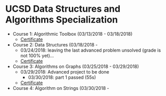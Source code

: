 # UCSD Data Structures and Algorithms Specialization
- Course 1: Algorithmic Toolbox (03/13/2018 - 03/18/2018)
    - [Certificate](https://www.coursera.org/account/accomplishments/records/EBLEXY77BQYK)
- Course 2: Data Structures (03/18/2018 - 
    - 03/24/2018: leaving the last advanced problem unsolved (grade is not 100% yet)...
    - [Certificate](https://www.coursera.org/account/accomplishments/certificate/WAFE3AQ39GXQ)
- Course 3: Algorithms on Graphs (03/25/2018 - 03/29/2018)
    - 03/29/2018: Advanced project to be done
        - 03/30/2018: part 1 passed (55s)
    - [Certificate](https://www.coursera.org/account/accomplishments/records/FA9KVU3Q5VUQ)
- Course 4: Algorithm on Strings (03/30/2018 - 

